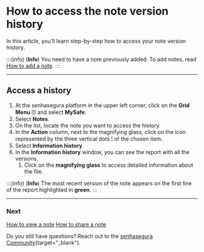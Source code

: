 # How to access the note version history

In this article, you'll learn step-by-step how to access your note version history.

:::(info) (**Info**)
You need to have a note previously added. To add notes, read [How to add a note](/v3-32/docs/mysafe-notes-add).
:::
***

## Access a history

1. At the senhasegura platform in the upper left corner, click on the **Grid Menu ⁝⁝⁝** and select **MySafe**.
2. Select **Notes**.
3. On the list, locate the note you want to access the history.
4. In the **Action** column, next to the magnifying glass, click on the icon represented by the three vertical dots **⁝** of the chosen item.
5. Select **Information history**.
6. In the **Information history** window, you can see the report with all the versions.
    1. Click on the **magnifying glass** to access detailed information about the file.

:::(info) (**Info**)
The most recent version of the note appears on the first line of the report highlighted in **green**.
:::
***

### Next
[How to view a note](/v3-32/docs/mysafe-notes-view)
[How to share a note](/v3-32/docs/mysafe-notes-share)

Do you still have questions? Reach out to the [senhasegura Community](https://community.senhasegura.io/){target="_blank"}.